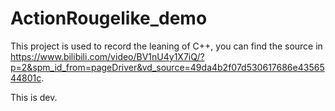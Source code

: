 # ActionRougelike_demo
This project is used to record the leaning of C++, you can find the source in https://www.bilibili.com/video/BV1nU4y1X7iQ/?p=2&spm_id_from=pageDriver&vd_source=49da4b2f07d530617686e4356544801c.
  
This is dev.